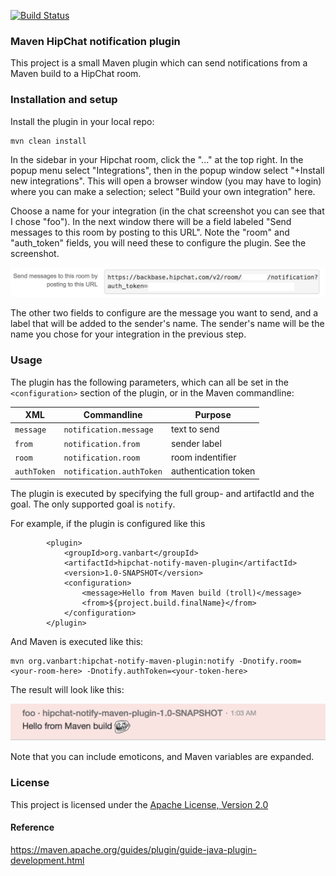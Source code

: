 [![Build Status](https://travis-ci.com/tonvanbart/hipchatnotifyplugin.svg?branch=master)](https://travis-ci.com/tonvanbart/hipchatnotifyplugin)

### Maven HipChat notification plugin

This project is a small Maven plugin which can send notifications from a Maven build
to a HipChat room.

### Installation and setup

Install the plugin in your local repo:

    mvn clean install
    
In the sidebar in your Hipchat room, click the "..." at the top right.
In the popup menu select "Integrations", then in the popup window select "+Install new integrations".
This will open a browser window (you may have to login) where you can make a selection;
select "Build your own integration" here.
<p>
Choose a name for your integration (in the chat screenshot you can see that I chose "foo").
In the next window there will be a field labeled "Send messages to this room by posting to this URL".
Note the "room" and "auth_token" fields, you will need these to configure the plugin.
See the screenshot.

![config screen](documentation/config.png)

The other two fields to configure are the message you want to send, and a label 
that will be added to the sender's name. The sender's name will be the name you chose
for your integration in the previous step.

### Usage

The plugin has the following parameters, which can all be set in the `<configuration>` section
of the plugin, or in the Maven commandline:

| XML | Commandline | Purpose
|-----|-------------|----------
`message` | `notification.message` | text to send
`from` | `notification.from` | sender label
`room` | `notification.room` | room indentifier
`authToken` | `notification.authToken` | authentication token

The plugin is executed by specifying the full group- and artifactId and the goal.
The only supported goal is `notify`.

For example, if the plugin is configured like this

            <plugin>
                <groupId>org.vanbart</groupId>
                <artifactId>hipchat-notify-maven-plugin</artifactId>
                <version>1.0-SNAPSHOT</version>
                <configuration>
                    <message>Hello from Maven build (troll)</message>
                    <from>${project.build.finalName}</from>
                </configuration>
            </plugin>

And Maven is executed like this:

    mvn org.vanbart:hipchat-notify-maven-plugin:notify -Dnotify.room=<your-room-here> -Dnotify.authToken=<your-token-here>
    
The result will look like this:

![hipchat result](documentation/screenshot.png)

Note that you can include emoticons, and Maven variables are expanded.

### License

This project is licensed under the [Apache License, Version 2.0](http://www.apache.org/licenses/LICENSE-2.0.html)

#### Reference
https://maven.apache.org/guides/plugin/guide-java-plugin-development.html
